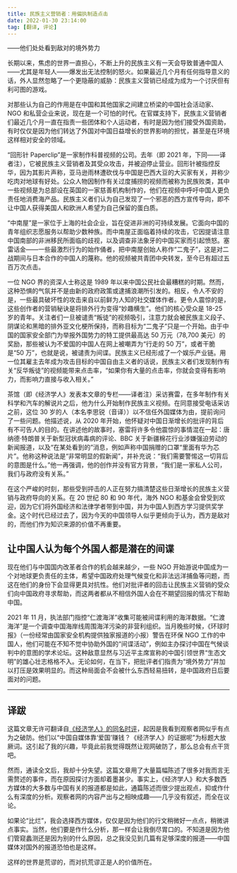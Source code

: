 ```yaml
---
title: 民族主义营销者：用偏执制造点击
date: 2022-01-30 23:14:00
tag: [翻译, 评论]
---
```


——他们处处看到敌对的境外势力

<!--more-->

长期以来，焦虑的世界一直担心，不断上升的民族主义有一天会导致普通中国人——尤其是年轻人——爆发出无法控制的怒火。如果最近几个月有任何指导意义的话，外人显然忽略了一个更隐蔽的威胁：民族主义营销已经成为成为一个讨厌但有利可图的游戏。

对那些认为自己的作用是在中国和其他国家之间建立桥梁的中国社会活动家、NGO 和私营企业来说，现在是一个可怕的时代。在官媒支持下，民族主义营销者们最近几个月一直在指责一些团体和个人运动者，有时是因为他们接受外国资助，有时仅仅是因为他们转达了外国对中国日益增长的世界影响的担忧，甚至是在环境这样相对安全的领域。

“回形针 Paperclip”是一家制作科普视频的公司。去年（即 2021 年，下同——译者注），它被民族主义营销者及其受众攻击，并被迫停止营业。回形针被指控反华，因为其影片声称，亚马逊雨林遭砍伐与中国是巴西大豆的大买家有关，并称少吃肉对地球有好处。公众人物因制作有关过度捕捞的视频而被称为民族败类，其中一些视频是为总部设在英国的一家慈善机构制作的，他们在视频中呼吁中国人更负责任地消费海产品。民族主义者们认为自己发现了一个邪恶的西方宣传导向，即不让中国人获得美国人和欧洲人希望为自己保留的蛋白质。

“中南屋”是一家位于上海的社会企业，旨在促进非洲的可持续发展。它面向中国的青年组织志愿服务以帮助少数种族。而中南屋正面临着持续的攻击，它因提请注意中国南部的非洲移民所面临的歧视，以及调查非法象牙的中国买家而引起愤怒。塞雷话金——一些最激烈行为的始作俑者，把中南屋创始人称作“二鬼子”，这是对二战期间与日本合作的中国人的蔑称。他的视频被共青团中央转发，至今已有超过五百万次点击。

一位 NGO 界的资深人士称这是 1989 年以来中国公民社会最糟糕的时期。然而，这种恐惧的气氛并不是由新的政府政策或逮捕浪潮所引发的。相反，令人不安的是，一些最具破坏性的攻击来自以前鲜为人知的社交媒体作者。更令人震惊的是，这些创作者的营销秘诀是将排外行为变得“妙趣横生”。他们的核心受众是 18-25 岁的青年。关注者们一旦被谴责“叛徒”的视频吸引，注意力就会被民族主义段子、阴谋论和黑暗的排外亚文化梗所保持，而称目标为“二鬼子”只是一个开始。由于中国的国家安全部门为举报外国势力的特工提供最高达 50 万元（78,700 美元）的奖励，那些被认为不爱国的中国人在网上被嘲弄为“行走的 50 万”，或者干脆是“50 万”，也就是说，被谴责为间谍。民族主义已经形成了一个娱乐产业链。用一位其雇主去年成为攻击目标的中国自由主义者的话说，民族主义者们发现制作有关“反华叛徒”的视频能带来点击率，“如果你有大量的点击率，你就会变得有影响力，而影响力直接与收入相关。”

茶馆（即《经济学人》发表本文章的专栏——译者注）采访赛雷，在多年制作有关科学和汽车的解说片之后，他为什么开始制作民族主义视频。在同意接受电话采访之前，这位 30 岁的人（本名李思锐（音译））以不信任外国媒体为由，提前询问了一些问题。他描述说，从 2020 年开始，他怀疑对中国日渐增长的批评的背后有不可告人的目的。在讲述他的故事时，塞雷将许多令他震惊的事情混在一起：唐纳德·特朗普关于新型冠状病毒病的评论、BBC 关于新疆棉花行业涉嫌强迫劳动的新闻报道，以及“在某处看到的”消息，例如声称中国捐赠的口罩“里面有华为芯片”。他称这种说法是“非常明显的假新闻”，并补充说：“我们需要警惕这一切背后的意图是什么。”他一再强调，他的创作并没有官方背景，“我们是一家私人公司，我们与政府没有关系。”

在这个严峻的时刻，那些受到抨击的人正在努力搞清楚这些日渐增长的民族主义营销与政府导向的关系。在 20 世纪 80 和 90 年代，海外 NGO 和基金会曾受到欢迎，因为它们将外国经济和法律学者带到中国，并为中国人到西方学习提供奖学金。这个时代已经过去了，因为今天的中国领导人似乎更倾向于认为，西方是敌对的，而他们作为知识来源的价值不再重要。

## 让中国人认为每个外国人都是潜在的间谍

现在他们与中国国内改革者合作的机会越来越少，一些 NGO 开始游说中国成为一个对地球更负责任的主体，希望中国政府处理气候变化和非法远洋捕鱼等问题，而这在他们的身份下会显得更具对抗性。他们对批评者的回击让民族主义营销的受众们向中国政府寻求帮助，而这两者都从不相信外国人会在不期望回报的情况下帮助中国。

2021 年 11 月，执法部门指控“仁渡海洋”收集可能被间谍利用的海洋数据。“仁渡海洋”是一个调查中国海岸线周围海洋污染的非营利组织。当月晚些时候，《环球时报》（一份经常由国家安全机构提供独家报道的小报）警告在环保 NGO 工作的中国人，他们可能在不知不觉中协助外国的“间谍活动”，例如主办探讨中国在气候谈判中的意图的学术论坛。这种敌意显然与习近平主席宣称的中国引领世界“生态文明”的雄心壮志格格不入。无论如何，在当下，把批评者们指责为“境外势力”并加以打压是效果明显的。而这种局面会不会被什么东西轻易扭转，是中国政府日后要面对的问题。

---

## 译跋

这篇文章无许可翻译自[《经济学人》的同名时评](https://www.economist.com/china/2022/01/08/chinas-online-nationalists-turn-paranoia-into-clickbait)，起因是我看到观察者网似乎有点为之破防。他们以“中国自媒体靠‘爱国’赚钱？《经济学人》的证据呢”为标题大放厥词。这引起了我的兴趣，毕竟此前我觉得既然让观网破防了，那么总会有点干货吧。

然而，通读全文后，我却十分失望。这篇文章用了大量篇幅陈述了很多对我而言无需赘述的事件，而在原因探讨方面却着墨甚少。事实上，《经济学人》和大多数西方媒体的大多数与中国有关的报道都是如此，通篇陈述而很少提出观点，抑或作什么有深度的分析。观察者网的内容产出与之相映成趣——几乎没有叙述，而全在议论。

如果论“比烂”，我会选择西方媒体，仅仅是因为他们的行文稍微好一点点，稍微讲点事实。当然，他们要是作什么分析，那一样会让我倒尽胃口的。不知道是因为他们管窥蠡测还是因为别的什么原因，总之我没见到几篇有足够深度的报道——中国媒体对国外的报道恐怕也是这样。

这样的世界是荒谬的，而对抗荒谬正是人的价值所在。
